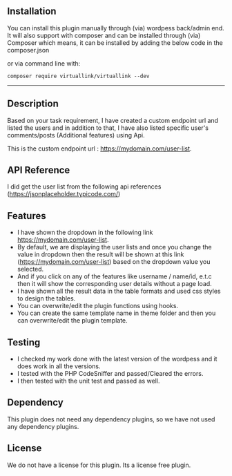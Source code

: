 ## Installation

You can install this plugin manually through (via) wordpess back/admin end. It will also support with composer and can be installed through (via) Composer which means, it can be installed by adding the below code in the composer.json 

or via command line with: 

```
composer require virtuallink/virtuallink --dev 

```

-------------


## Description

Based on your task requirement, I have created a custom endpoint url and listed the users and in addition to that, I have also listed specific user's comments/posts (Additional features) using Api.

This is the custom endpoint url : https://mydomain.com/user-list.


## API Reference

I did get the user list from the following api references (https://jsonplaceholder.typicode.com/)

## Features

   * I have shown the dropdown in the following link https://mydomain.com/user-list.
   * By default, we are displaying the user lists and once you change the value in dropdown then the result will be shown at this link (https://mydomain.com/user-list) based on the dropdown value you selected.
   * And if you click on any of the features like username / name/id, e.t.c then it will show the corresponding user details without a page load.
   * I have shown all the result data in the table formats and used css styles to design the tables.
   * You can overwrite/edit the plugin functions using hooks.
   * You can create the same template name in theme folder and then you can overwrite/edit the plugin template.

## Testing    

   * I checked my work done with the latest version of the wordpess and it does work in all the versions.
   * I tested with the PHP CodeSniffer and passed/Cleared the errors.
   * I then tested with the unit test and passed as well.
   
## Dependency    

This plugin does not need any dependency plugins, so we have not used any dependency plugins.

## License    

We do not have a license for this plugin. Its a license free plugin.


